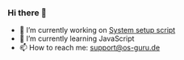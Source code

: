 ### Hi there 👋

- 🔭 I’m currently working on <a href="https://github.com/iuugbtw/system_setup">System setup script</a>
- 🌱 I’m currently learning JavaScript
- 📫 How to reach me: <a href="mailto:support@os-guru.de">support@os-guru.de</a>
